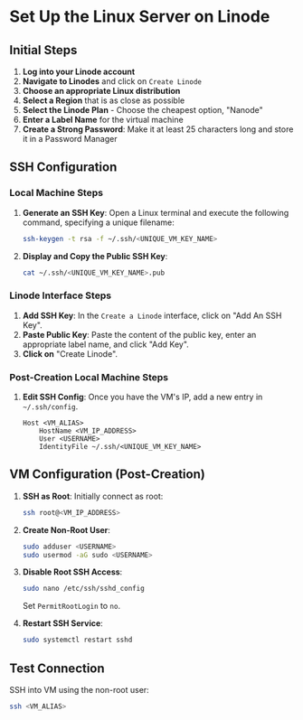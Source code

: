 # Set Up the Linux Server on Linode

## Initial Steps

1. **Log into your Linode account**
2. **Navigate to Linodes** and click on `Create Linode`
3. **Choose an appropriate Linux distribution**
4. **Select a Region** that is as close as possible
5. **Select the Linode Plan** - Choose the cheapest option, "Nanode"
6. **Enter a Label Name** for the virtual machine
7. **Create a Strong Password**: Make it at least 25 characters long and store it in a Password Manager

## SSH Configuration

### Local Machine Steps

1. **Generate an SSH Key**: Open a Linux terminal and execute the following command, specifying a unique filename:
    ```bash
    ssh-keygen -t rsa -f ~/.ssh/<UNIQUE_VM_KEY_NAME>
    ```

3. **Display and Copy the Public SSH Key**:
    ```bash
    cat ~/.ssh/<UNIQUE_VM_KEY_NAME>.pub
    ```

### Linode Interface Steps

1. **Add SSH Key**: In the `Create a Linode` interface, click on "Add An SSH Key".
2. **Paste Public Key**: Paste the content of the public key, enter an appropriate label name, and click "Add Key".
3. **Click on** "Create Linode".

### Post-Creation Local Machine Steps

1. **Edit SSH Config**: Once you have the VM's IP, add a new entry in `~/.ssh/config`.
    ```text
    Host <VM_ALIAS>
        HostName <VM_IP_ADDRESS>
        User <USERNAME>
        IdentityFile ~/.ssh/<UNIQUE_VM_KEY_NAME>
    ```

## VM Configuration (Post-Creation)

1. **SSH as Root**: Initially connect as root:
    ```bash
    ssh root@<VM_IP_ADDRESS>
    ```

2. **Create Non-Root User**:
    ```bash
    sudo adduser <USERNAME>
    sudo usermod -aG sudo <USERNAME>
    ```

3. **Disable Root SSH Access**:
    ```bash
    sudo nano /etc/ssh/sshd_config
    ```
    Set `PermitRootLogin` to `no`.

4. **Restart SSH Service**:
    ```bash
    sudo systemctl restart sshd
    ```

## Test Connection

SSH into VM using the non-root user:

```bash
ssh <VM_ALIAS>
